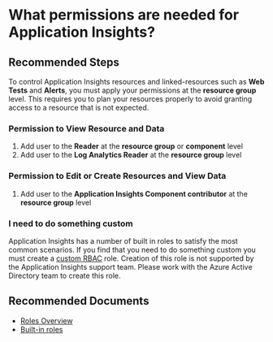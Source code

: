 <properties 
    pageTitle="What permissions are needed for Application Insights?"
    description="Explain what permissions are used in Application Insights"
    service="microsoft.insights"
    resource="components"
    authors="debugthings"
    ms.author="jamdavi"
    articleId="insights_permissions"
    displayOrder="105"
    selfHelpType="generic"
    cloudEnvironments="public, Fairfax, usnat, ussec"
    productPesIds="15693" 
    supportTopicIds="32402604, 32602220"
 	ownershipId="AzureMonitoring_ApplicationInsights"
/>
 
# What permissions are needed for Application Insights?

## **Recommended Steps**

To control Application Insights resources and linked-resources such as **Web Tests** and **Alerts**, you must apply your permissions at the **resource group** level. This requires you to plan your resources properly to avoid granting access to a resource that is not expected.

### Permission to View Resource and Data

1. Add user to the **Reader** at the **resource group** or **component** level
2. Add user to the **Log Analytics Reader** at the **resource group** level

### Permission to Edit or Create Resources and View Data

1. Add user to the **Application Insights Component contributor** at the **resource group** level

### I need to do something custom

Application Insights has a number of built in roles to satisfy the most common scenarios. If you find that you need to do something custom you must create a [custom RBAC](https://docs.microsoft.com/azure/role-based-access-control/custom-roles) role. Creation of this role is not supported by the Application Insights support team. Please work with the Azure Active Directory team to create this role.

## **Recommended Documents**

* [Roles Overview](https://docs.microsoft.com/azure/azure-monitor/app/resources-roles-access-control)
* [Built-in roles](https://docs.microsoft.com/azure/role-based-access-control/built-in-roles#monitoring-reader)
